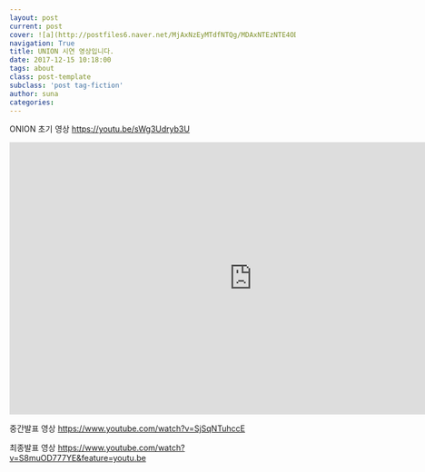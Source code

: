 ```yaml
---
layout: post
current: post
cover: ![a](http://postfiles6.naver.net/MjAxNzEyMTdfNTQg/MDAxNTEzNTE4ODQ2MjQ1.-HXGxCFOAVshbDCuI7kSUbPcDtjxRF2HH6Z5FzZtMTkg.cO3_9SfjLeHbw6-RV8SXRkmJDZPpP-PiItSur4GZZtUg.JPEG.lsa_sss/%EB%AF%B8%EB%8B%88%EC%96%B8%EC%A6%88_%EB%B0%94%ED%83%95%ED%99%94%EB%A9%B4_%287%29.jpg?type=w966)
navigation: True
title: UNION 시연 영상입니다.
date: 2017-12-15 10:18:00
tags: about
class: post-template
subclass: 'post tag-fiction'
author: suna
categories:
---
```

ONION 초기 영상
https://youtu.be/sWg3Udryb3U
<iframe width="854" height="480" src="https://www.youtube.com/embed/sWg3Udryb3U" frameborder="0" gesture="media" allow="encrypted-media" allowfullscreen></iframe>

중간발표 영상
https://www.youtube.com/watch?v=SjSqNTuhccE

최종발표 영상
https://www.youtube.com/watch?v=S8muOD777YE&feature=youtu.be
